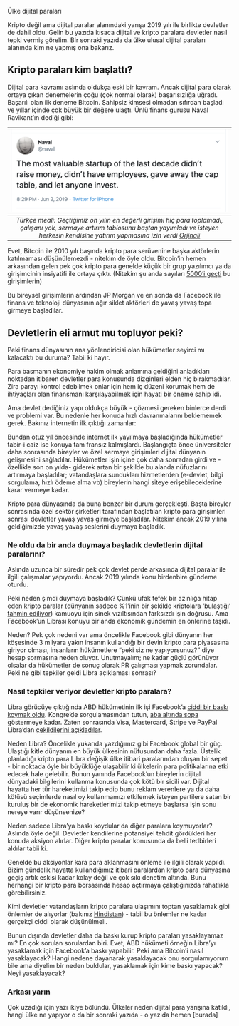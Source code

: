 
Ülke dijital paraları 

Kripto değil ama dijital paralar alanındaki yarışa 2019 yılı ile birlikte devletler de dahil oldu. Gelin bu yazıda kısaca dijital ve kripto paralara devletler nasıl tepki vermiş görelim. Bir sonraki yazıda da ülke ulusal dijital paraları alanında kim ne yapmış ona bakarız. 

## Kripto paraları kim başlattı?

Dijital para kavramı aslında oldukça eski bir kavram. Ancak dijital para olarak ortaya çıkan denemelerin çoğu (çok normal olarak) başarısızlığa uğradı.  Başarılı olan ilk deneme Bitcoin. Sahipsiz kimsesi olmadan sıfırdan başladı ve yıllar içinde çok büyük bir değere ulaştı. Ünlü finans gurusu Naval Ravikant’ın dediği gibi: 

| ![naval_on_bitcoin.png](/assets/naval_on_bitcoin.png) | 
|:--:| 
| *Türkçe meali: Geçtiğimiz on yılın en değerli girişimi hiç para toplamadı, çalışanı yok, sermaye artırım tablosunu baştan yayımladı ve isteyen herkesin kendisine yatırım yapmasına izin verdi  [Orjinali](https://twitter.com/naval/status/1135236914263384064?lang=en)* |


Evet, Bitcoin ile 2010 yılı başında kripto para serüvenine başka aktörlerin katılmaması düşünülemezdi - nitekim de öyle oldu. Bitcoin’in hemen arkasından gelen pek çok kripto para genelde küçük bir grup yazılımcı ya da girişimcinin insiyatifi ile ortaya çıktı. (Nitekim şu anda sayıları [5000’i geçti](https://coinmarketcap.com/coins/views/market-cap-by-total-supply/) bu girişimlerin)

Bu bireysel girişimlerin ardından JP Morgan ve en sonda da Facebook ile finans ve teknoloji dünyasının ağır siklet aktörleri de yavaş yavaş topa girmeye başladılar. 

## Devletlerin eli armut mu topluyor peki?

Peki finans dünyasının ana yönlendiricisi olan hükümetler seyirci mı kalacaktı bu duruma? Tabii ki hayır. 

Para basmanın ekonomiye hakim olmak anlamına geldiğini anladıkları noktadan itibaren devletler para konusunda dizginleri elden hiç bırakmadılar. Zira parayı kontrol edebilmek onlar için hem iç düzeni korumak hem de ihtiyaçları olan finansmanı karşılayabilmek için hayati bir öneme sahip idi. 

Ama devlet dediğiniz yapı oldukça büyük - çözmesi gereken binlerce derdi ve problemi var. Bu nedenle her konuda hızlı davranmalarını beklememek gerek.  Bakınız internetin ilk çıktığı zamanlar: 

Bundan otuz yıl öncesinde internet ilk yayılmaya başladığında hükümetler tabir-i caiz ise konuya tam fransız kalmışlardı. Başlangıçta önce üniversiteler daha sonrasında bireyler ve özel sermaye girişimleri dijital dünyanın gelişmesini sağladılar. Hükümetler işin içine çok daha sonradan girdi ve - özellikle son on yılda- giderek artan bir şekilde bu alanda nüfuzlarını artırmaya başladılar; vatandaşlara sundukları hizmetlerden (e-devlet, bilgi sorgulama, hızlı ödeme alma vb) bireylerin hangi siteye erişebileceklerine karar vermeye kadar.  

Kripto para dünyasında da buna benzer bir durum gerçekleşti. Başta bireyler sonrasında özel sektör şirketleri tarafından başlatılan kripto para girişimleri sonrası devletler yavaş yavaş girmeye başladılar. Nitekim ancak 2019 yılına geldiğimizde yavaş yavaş seslerini duymaya başladık. 

### Ne oldu da bir anda duymaya başladık devletlerin dijital paralarını?

Aslında uzunca bir süredir pek çok devlet perde arkasında dijital paralar ile ilgili çalışmalar yapıyordu. Ancak 2019 yılında konu birdenbire gündeme oturdu.  

Peki neden şimdi duymaya başladık? Çünkü ufak tefek bir azınlığa hitap eden kripto paralar (dünyanın sadece %1’inin bir şekilde kriptolara ‘bulaştığı’ [tahmin ediliyor](https://ethereumworldnews.com/bitcoin-btc-super-bullish-in-use-by-less-than-one-percent-of-world-population/)) kamuoyu için sinek vızıltısından farksızdı işin doğrusu. Ama Facebook’un Librası konuyu bir anda ekonomik gündemin en önlerine taşıdı. 

Neden? Pek çok nedeni var ama öncelikle Facebook gibi dünyanın her köşesinde 3 milyara yakın insanın kullandığı bir devin kripto para piyasasına giriyor olması, insanların hükümetlere “peki siz ne yapıyorsunuz?” diye hesap sormasına neden oluyor. Unutmayalım; ne kadar güçlü görünüyor olsalar da hükümetler de sonuç olarak PR çalışması yapmak zorundalar. Peki ne gibi tepkiler geldi Libra açıklaması sonrası?

### Nasıl tepkiler veriyor devletler kripto paralara?

Libra görücüye çıktığında ABD hükümetinin ilk işi Facebook’a [ciddi bir baskı koymak oldu](https://medium.com/@turansert/libran%C4%B1n-%C3%B6n%C3%BCndeki-en-b%C3%BCy%C3%BCk-engel-7c167b6f0b19). Kongre’de sorgulamasından tutun, [aba altında sopa](https://www.bloomberg.com/news/articles/2019-10-09/senators-caution-mastercard-visa-stripe-on-libra-membership) göstermeye kadar. Zaten sonrasında Visa, Mastercard, Stripe ve PayPal  Libra’dan [çekildilerini açıkladılar](https://www.theverge.com/2019/10/11/20910330/mastercard-stripe-ebay-facebook-libra-association-withdrawal-cryptocurrency). 

Neden Libra? Öncelikle yukarıda yazdığımız gibi Facebook global bir güç. Ulaştığı kitle dünyanın en büyük ülkesinin nüfusundan daha fazla. Üstelik planladığı kripto para Libra değişik ülke itibari paralarından oluşan bir sepet - bir noktada öyle bir büyüklüğe ulaşabilir ki ülkelerin para politikalarına etki edecek hale gelebilir. Bunun yanında Facebook’un bireylerin dijital dünyadaki bilgilerini kullanma konusunda çok kötü bir sicili var. Dijital hayatta her tür hareketimizi takip edip bunu reklam verenlere ya da daha kötüsü seçimlerde nasıl oy kullanmamızı etkilemek isteyen partilere satan bir kuruluş bir de ekonomik hareketlerimizi takip etmeye başlarsa işin sonu nereye varır düşünsenize?

Neden sadece Libra’ya baskı koydular da diğer paralara koymuyorlar? Aslında öyle değil. Devletler kendilerine potansiyel tehdit gördükleri her konuda aksiyon alırlar. Diğer kripto paralar konusunda da belli tedbirleri aldılar tabii ki. 

Genelde bu aksiyonlar kara para aklanmasını önleme ile ilgili olarak yapıldı. Bizim gündelik hayatta kullandığımız itibari paralardan kripto para dünyasına geçiş artık eskisi kadar kolay değil ve çok sıkı denetim altında. Bunu herhangi bir kripto para borsasında hesap açtırmaya çalıştığınızda rahatlıkla görebilirsiniz. 

Kimi devletler vatandaşların kripto paralara ulaşımını toptan yasaklamak gibi önlemler de alıyorlar (bakınız [Hindistan](https://www.entrepreneur.com/article/343604)) - tabii bu önlemler ne kadar gerçekçi ciddi olarak düşünülmeli. 

Bunun dışında devletler daha da baskı kurup kripto paraları yasaklayamaz mı? En çok sorulan sorulardan biri. Evet, ABD hükümeti örneğin Libra’yı yasaklamak için Facebook’a baskı yapabilir. Peki ama Bitcoin’i nasıl yasaklayacak? Hangi nedene dayanarak yasaklayacak onu sorgulamıyorum bile ama diyelim bir neden buldular, yasaklamak için kime baskı yapacak? Neyi yasaklayacak? 

### Arkası yarın
Çok uzadığı için yazı ikiye bölündü. Ülkeler neden dijital para yarışına katıldı, hangi ülke ne yapıyor o da bir sonraki yazıda - o yazıda hemen [burada]
